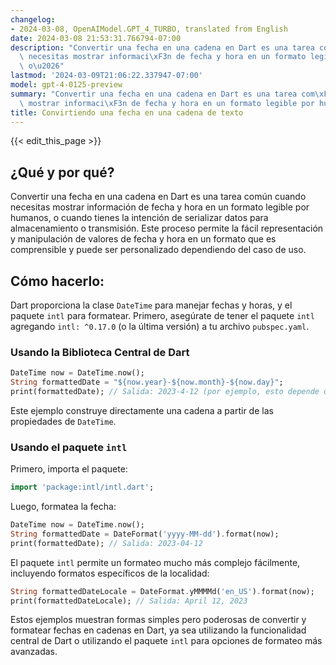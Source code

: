```yaml
---
changelog:
- 2024-03-08, OpenAIModel.GPT_4_TURBO, translated from English
date: 2024-03-08 21:53:31.766794-07:00
description: "Convertir una fecha en una cadena en Dart es una tarea com\xFAn cuando\
  \ necesitas mostrar informaci\xF3n de fecha y hora en un formato legible por humanos,\
  \ o\u2026"
lastmod: '2024-03-09T21:06:22.337947-07:00'
model: gpt-4-0125-preview
summary: "Convertir una fecha en una cadena en Dart es una tarea com\xFAn cuando necesitas\
  \ mostrar informaci\xF3n de fecha y hora en un formato legible por humanos, o\u2026"
title: Convirtiendo una fecha en una cadena de texto
---
```


{{< edit_this_page >}}

## ¿Qué y por qué?

Convertir una fecha en una cadena en Dart es una tarea común cuando necesitas mostrar información de fecha y hora en un formato legible por humanos, o cuando tienes la intención de serializar datos para almacenamiento o transmisión. Este proceso permite la fácil representación y manipulación de valores de fecha y hora en un formato que es comprensible y puede ser personalizado dependiendo del caso de uso.

## Cómo hacerlo:

Dart proporciona la clase `DateTime` para manejar fechas y horas, y el paquete `intl` para formatear. Primero, asegúrate de tener el paquete `intl` agregando `intl: ^0.17.0` (o la última versión) a tu archivo `pubspec.yaml`.

### Usando la Biblioteca Central de Dart

```dart
DateTime now = DateTime.now();
String formattedDate = "${now.year}-${now.month}-${now.day}";
print(formattedDate); // Salida: 2023-4-12 (por ejemplo, esto depende de la fecha actual)
```

Este ejemplo construye directamente una cadena a partir de las propiedades de `DateTime`.

### Usando el paquete `intl`

Primero, importa el paquete:

```dart
import 'package:intl/intl.dart';
```

Luego, formatea la fecha:

```dart
DateTime now = DateTime.now();
String formattedDate = DateFormat('yyyy-MM-dd').format(now);
print(formattedDate); // Salida: 2023-04-12
```

El paquete `intl` permite un formateo mucho más complejo fácilmente, incluyendo formatos específicos de la localidad:

```dart
String formattedDateLocale = DateFormat.yMMMMd('en_US').format(now);
print(formattedDateLocale); // Salida: April 12, 2023
```

Estos ejemplos muestran formas simples pero poderosas de convertir y formatear fechas en cadenas en Dart, ya sea utilizando la funcionalidad central de Dart o utilizando el paquete `intl` para opciones de formateo más avanzadas.
